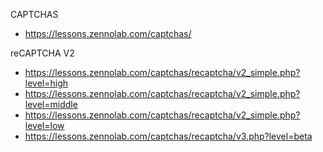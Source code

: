 CAPTCHAS

* https://lessons.zennolab.com/captchas/

reCAPTCHA V2

* https://lessons.zennolab.com/captchas/recaptcha/v2_simple.php?level=high
* https://lessons.zennolab.com/captchas/recaptcha/v2_simple.php?level=middle
* https://lessons.zennolab.com/captchas/recaptcha/v2_simple.php?level=low
* https://lessons.zennolab.com/captchas/recaptcha/v3.php?level=beta


